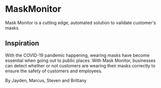 # MaskMonitor

Mask Monitor is a cutting edge, automated solution to validate customer's masks. 

## Inspiration
With the COVID-19 pandemic happening, wearing masks have become essential when going out to public places. With Mask Monitor, businesses can detect whether or not customers are wearing their masks correctly to ensure the safety of customers and employees. 

By Jayden, Marcus, Steven and Brittany

